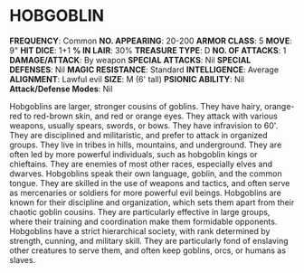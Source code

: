 # HOBGOBLIN

**FREQUENCY**: Common
**NO. APPEARING**: 20-200
**ARMOR CLASS**: 5
**MOVE**: 9"
**HIT DICE**: 1+1
**% IN LAIR**: 30%
**TREASURE TYPE**: D
**NO. OF ATTACKS**: 1
**DAMAGE/ATTACK**: By weapon
**SPECIAL ATTACKS**: Nil
**SPECIAL DEFENSES**: Nil
**MAGIC RESISTANCE**: Standard
**INTELLIGENCE**: Average
**ALIGNMENT**: Lawful evil
**SIZE**: M (6' tall)
**PSIONIC ABILITY**: Nil
**Attack/Defense Modes**: Nil

Hobgoblins are larger, stronger cousins of goblins. They have hairy, orange-red to red-brown skin, and red or orange eyes. They attack with various weapons, usually spears, swords, or bows. They have infravision to 60'. They are disciplined and militaristic, and prefer to attack in organized groups. They live in tribes in hills, mountains, and underground. They are often led by more powerful individuals, such as hobgoblin kings or chieftains. They are enemies of most other races, especially elves and dwarves. Hobgoblins speak their own language, goblin, and the common tongue. They are skilled in the use of weapons and tactics, and often serve as mercenaries or soldiers for more powerful evil beings. Hobgoblins are known for their discipline and organization, which sets them apart from their chaotic goblin cousins. They are particularly effective in large groups, where their training and coordination make them formidable opponents. Hobgoblins have a strict hierarchical society, with rank determined by strength, cunning, and military skill. They are particularly fond of enslaving other creatures to serve them, and often keep goblins, orcs, or humans as slaves.
